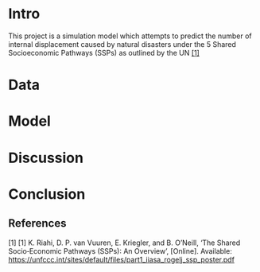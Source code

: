 # Intro

This project is a simulation model which attempts to predict the number of internal displacement caused by natural disasters under the 5 Shared Socioeconomic Pathways (SSPs) as outlined by the UN [[1]](#1)

# Data

# Model

# Discussion

# Conclusion

## References
<a id="1">[1]</a> 
[1] K. Riahi, D. P. van Vuuren, E. Kriegler, and B. O’Neill,
‘The Shared Socio‐Economic Pathways (SSPs): An Overview’, [Online]. 
Available: https://unfccc.int/sites/default/files/part1_iiasa_rogelj_ssp_poster.pdf

